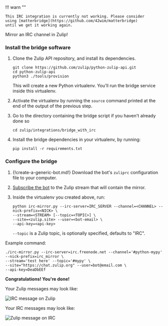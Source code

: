 !!! warn ""

    This IRC integration is currently not working. Please consider
    using [matterbridge](https://github.com/42wim/matterbridge)
    until we get it working again.

Mirror an IRC channel in Zulip!

### Install the bridge software

1. Clone the Zulip API repository, and install its dependencies.

    ```
    git clone https://github.com/zulip/python-zulip-api.git
    cd python-zulip-api
    python3 ./tools/provision
    ```

    This will create a new Python virtualenv. You'll run the bridge service
    inside this virtualenv.

1. Activate the virtualenv by running the `source` command printed
   at the end of the output of the previous step.

1. Go to the directory containing the bridge script if you haven't already done so

    ```
    cd zulip/integrations/bridge_with_irc
    ```

1. Install the bridge dependencies in your virtualenv, by running:

     ```
     pip install -r requirements.txt
     ```

### Configure the bridge

1. {!create-a-generic-bot.md!}
   Download the bot's `zuliprc` configuration file to your computer.

1. [Subscribe the bot](/help/add-or-remove-users-from-a-stream) to the Zulip
   stream that will contain the mirror.

1. Inside the virtualenv you created above, run:

    ```
    python irc-mirror.py --irc-server=IRC_SERVER --channel=<CHANNEL> --nick-prefix=<NICK> \
    --stream=<STREAM> [--topic=<TOPIC>] \
    --site=<zulip.site> --user=<bot-email> \
    --api-key=<api-key>
    ```

    `--topic` is a Zulip topic, is optionally specified, defaults to "IRC".

Example command:

```
./irc-mirror.py --irc-server=irc.freenode.net --channel='#python-mypy' --nick-prefix=irc_mirror \
--stream='test here' --topic='#mypy' \
--site="https://chat.zulip.org" --user=bot@email.com \
--api-key=DeaDbEEf
```

**Congratulations! You're done!**

Your Zulip messages may look like:

![IRC message on Zulip](/static/images/integrations/irc/001.png)

Your IRC messages may look like:

![Zulip message on IRC](/static/images/integrations/irc/002.png)
